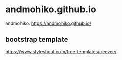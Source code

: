# andmohiko.github.io
andmohiko.
https://andmohiko.github.io/

## bootstrap template
https://www.styleshout.com/free-templates/ceevee/
